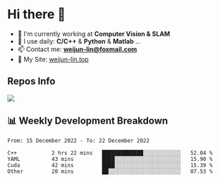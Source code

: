 # Hi there 👋

<!--
**Weijun-Lin/Weijun-Lin** is a ✨ _special_ ✨ repository because its `README.md` (this file) appears on your GitHub profile.

Here are some ideas to get you started:

- 🔭 I’m currently working on ...
- 🌱 I’m currently learning ...
- 👯 I’m looking to collaborate on ...
- 🤔 I’m looking for help with ...
- 💬 Ask me about ...
- 📫 How to reach me: ...
- 😄 Pronouns: ...
- ⚡ Fun fact: ...
-->

- 🏢 I'm currently working at **Computer Vision & SLAM**
- 🚀 I use daily: **C/C++** & **Python** & **Matlab** ...
- 📫 Contact me: **weijun-lin@foxmail.com**
- 🔗 My Site: [weijun-lin.top](https://weijun-lin.top/p)

  

## Repos Info
![](https://github-readme-stats.vercel.app/api?username=Weijun-Lin&theme=cobalt)

## 📊 Weekly Development Breakdown

<!--START_SECTION:waka-->

```text
From: 15 December 2022 - To: 22 December 2022

C++           2 hrs 22 mins   █████████████░░░░░░░░░░░░   52.04 %
YAML          43 mins         ████░░░░░░░░░░░░░░░░░░░░░   15.90 %
Cuda          42 mins         ████░░░░░░░░░░░░░░░░░░░░░   15.39 %
Other         20 mins         ██░░░░░░░░░░░░░░░░░░░░░░░   07.53 %
```

<!--END_SECTION:waka-->

